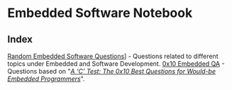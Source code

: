 # Embedded Software Notebook

## Index

[Random Embedded Software Questions](QA1.md)] - Questions related to different topics under Embedded and Software Development.
[0x10 Embedded QA](0x10QA.md) - Questions based on "*[A ‘C’ Test: The 0x10 Best Questions for Would-be Embedded Programmers](https://rmbconsulting.us/publications/a-c-test-the-0x10-best-questions-for-would-be-embedded-programmers/)*".